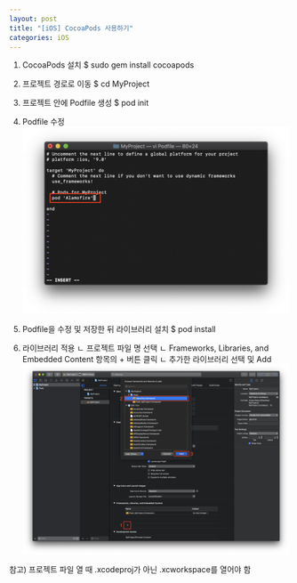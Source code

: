 ```yaml
---
layout: post
title: "[iOS] CocoaPods 사용하기"
categories: iOS
---
```


1. CocoaPods 설치
$ sudo gem install cocoapods

2. 프로젝트 경로로 이동
$ cd MyProject

3. 프로젝트 안에 Podfile 생성
$ pod init

4. Podfile 수정
![img1](/img/2019-10-14-cocoapods-1.png)

5. Podfile을 수정 및 저장한 뒤 라이브러리 설치
$ pod install

6. 라이브러리 적용
 ㄴ 프로젝트 파일 명 선택
 ㄴ Frameworks, Libraries, and Embedded Content 항목의 + 버튼 클릭
 ㄴ 추가한 라이브러리 선택 및 Add
![img2](/img/2019-10-14-cocoapods-2.png)

참고) 프로젝트 파일 열 때 .xcodeproj가 아닌 .xcworkspace를 열어야 함



